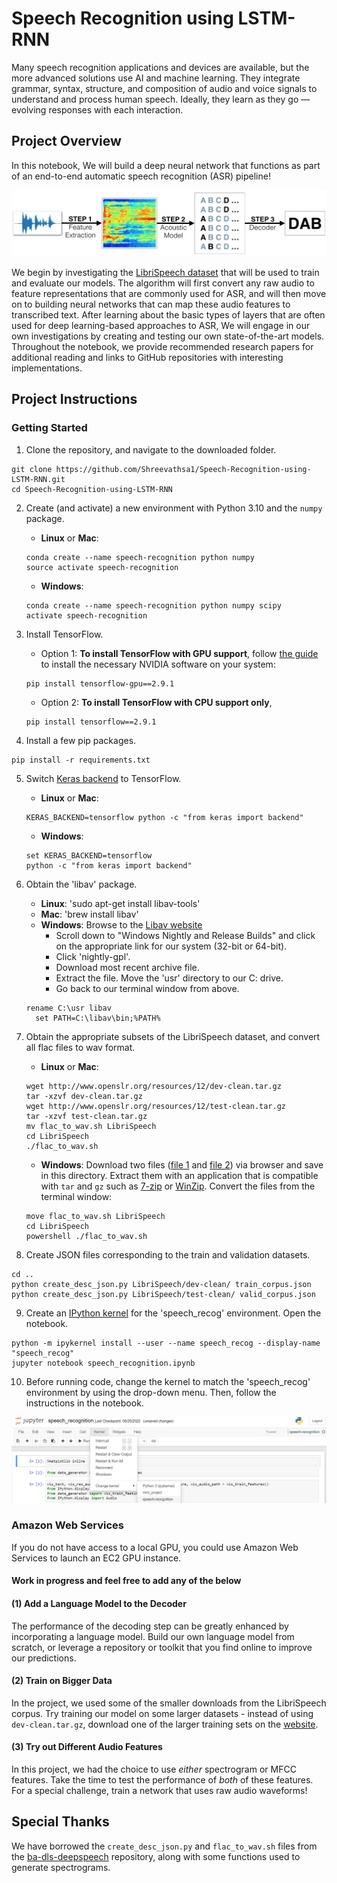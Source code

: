 # Speech Recognition using LSTM-RNN
 Many speech recognition applications and devices are available, but the more advanced solutions use AI and machine learning. They integrate grammar, syntax, structure, and composition of audio and voice signals to understand and process human speech. Ideally, they learn as they go — evolving responses with each interaction.

[//]: # (Image References)

[image1]: ./images/pipeline.png "ASR Pipeline"
[image2]: ./images/select_kernel.png "select speech-recognition kernel"

## Project Overview

In this notebook, We will build a deep neural network that functions as part of an end-to-end automatic speech recognition (ASR) pipeline!  

![ASR Pipeline][image1]

We begin by investigating the [LibriSpeech dataset](http://www.openslr.org/12/) that will be used to train and evaluate our models. The algorithm will first convert any raw audio to feature representations that are commonly used for ASR, and will then move on to building neural networks that can map these audio features to transcribed text. After learning about the basic types of layers that are often used for deep learning-based approaches to ASR, We will engage in our own investigations by creating and testing our own state-of-the-art models. Throughout the notebook, we provide recommended research papers for additional reading and links to GitHub repositories with interesting implementations.

## Project Instructions

### Getting Started

1. Clone the repository, and navigate to the downloaded folder.
```
git clone https://github.com/Shreevathsa1/Speech-Recognition-using-LSTM-RNN.git
cd Speech-Recognition-using-LSTM-RNN
```

2. Create (and activate) a new environment with Python 3.10 and the `numpy` package.

	- __Linux__ or __Mac__: 
	```
	conda create --name speech-recognition python numpy
	source activate speech-recognition
	```
	- __Windows__: 
	```
	conda create --name speech-recognition python numpy scipy
	activate speech-recognition
	```

3. Install TensorFlow.
	- Option 1: __To install TensorFlow with GPU support__, follow [the guide](https://www.tensorflow.org/install/) to install the necessary NVIDIA software on your system:
	```
	pip install tensorflow-gpu==2.9.1
	```
	- Option 2: __To install TensorFlow with CPU support only__,
	```
	pip install tensorflow==2.9.1
	```

4. Install a few pip packages.
```
pip install -r requirements.txt
```

5. Switch [Keras backend](https://keras.io/backend/) to TensorFlow.
	- __Linux__ or __Mac__: 
	```
	KERAS_BACKEND=tensorflow python -c "from keras import backend"
	```
	- __Windows__: 
	```
	set KERAS_BACKEND=tensorflow
	python -c "from keras import backend"
	```

6. Obtain the 'libav' package.
	- __Linux__: 'sudo apt-get install libav-tools'
	- __Mac__: 'brew install libav'
	- __Windows__: Browse to the [Libav website](https://libav.org/download/)
		- Scroll down to "Windows Nightly and Release Builds" and click on the appropriate link for our system (32-bit or 64-bit).
		- Click 'nightly-gpl'.
		- Download most recent archive file.
		- Extract the file.  Move the 'usr' directory to our C: drive.
		- Go back to our terminal window from above.
	```
	rename C:\usr libav
      set PATH=C:\libav\bin;%PATH%
	```

7. Obtain the appropriate subsets of the LibriSpeech dataset, and convert all flac files to wav format.
	- __Linux__ or __Mac__: 
	```
	wget http://www.openslr.org/resources/12/dev-clean.tar.gz
	tar -xzvf dev-clean.tar.gz
	wget http://www.openslr.org/resources/12/test-clean.tar.gz
	tar -xzvf test-clean.tar.gz
	mv flac_to_wav.sh LibriSpeech
	cd LibriSpeech
	./flac_to_wav.sh
	```
	- __Windows__: Download two files ([file 1](http://www.openslr.org/resources/12/dev-clean.tar.gz) and [file 2](http://www.openslr.org/resources/12/test-clean.tar.gz)) via browser and save in this directory.  Extract them with an application that is compatible with `tar` and `gz` such as [7-zip](http://www.7-zip.org/) or [WinZip](http://www.winzip.com/). Convert the files from the terminal window:
	```
	move flac_to_wav.sh LibriSpeech
	cd LibriSpeech
	powershell ./flac_to_wav.sh
	```

8. Create JSON files corresponding to the train and validation datasets.
```
cd ..
python create_desc_json.py LibriSpeech/dev-clean/ train_corpus.json
python create_desc_json.py LibriSpeech/test-clean/ valid_corpus.json
```

9. Create an [IPython kernel](http://ipython.readthedocs.io/en/stable/install/kernel_install.html) for the 'speech_recog' environment.  Open the notebook.
```
python -m ipykernel install --user --name speech_recog --display-name "speech_recog"
jupyter notebook speech_recognition.ipynb
```

10. Before running code, change the kernel to match the 'speech_recog' environment by using the drop-down menu.  Then, follow the instructions in the notebook.

![select speech_recog kernel][image2]


### Amazon Web Services

If you do not have access to a local GPU, you could use Amazon Web Services to launch an EC2 GPU instance.


#### Work in progress and feel free to add any of the below

#### (1) Add a Language Model to the Decoder

The performance of the decoding step can be greatly enhanced by incorporating a language model.  Build our own language model from scratch, or leverage a repository or toolkit that you find online to improve our predictions.

#### (2) Train on Bigger Data

In the project, we used some of the smaller downloads from the LibriSpeech corpus.  Try training our model on some larger datasets - instead of using `dev-clean.tar.gz`, download one of the larger training sets on the [website](http://www.openslr.org/12/).

#### (3) Try out Different Audio Features

In this project, we had the choice to use _either_ spectrogram or MFCC features.  Take the time to test the performance of _both_ of these features.  For a special challenge, train a network that uses raw audio waveforms!

## Special Thanks

We have borrowed the `create_desc_json.py` and `flac_to_wav.sh` files from the [ba-dls-deepspeech](https://github.com/baidu-research/ba-dls-deepspeech) repository, along with some functions used to generate spectrograms.